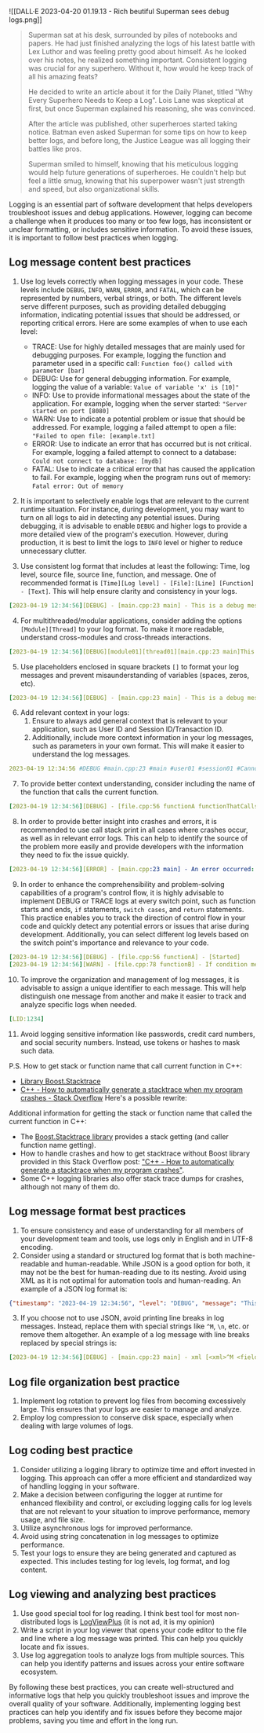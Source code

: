 
![[DALL·E 2023-04-20 01.19.13 - Rich beutiful Superman sees debug logs.png]]

> Superman sat at his desk, surrounded by piles of notebooks and papers. He had just finished analyzing the logs of his latest battle with Lex Luthor and was feeling pretty good about himself.
> As he looked over his notes, he realized something important. Consistent logging was crucial for any superhero. Without it, how would he keep track of all his amazing feats?
> 
> He decided to write an article about it for the Daily Planet, titled "Why Every Superhero Needs to Keep a Log". Lois Lane was skeptical at first, but once Superman explained his reasoning, she was convinced.
> 
> After the article was published, other superheroes started taking notice. Batman even asked Superman for some tips on how to keep better logs, and before long, the Justice League was all logging their battles like pros.
> 
> Superman smiled to himself, knowing that his meticulous logging would help future generations of superheroes. He couldn't help but feel a little smug, knowing that his superpower wasn't just strength and speed, but also organizational skills.

Logging is an essential part of software development that helps developers troubleshoot issues and debug applications. However, logging can become a challenge when it produces too many or too few logs, has inconsistent or unclear formatting, or includes sensitive information. To avoid these issues, it is important to follow best practices when logging.

## Log message content best practices 
1. Use log levels correctly when logging messages in your code. These levels include `DEBUG`, `INFO`, `WARN`, `ERROR`, and `FATAL`, which can be represented by numbers, verbal strings, or both. The different levels serve different purposes, such as providing detailed debugging information, indicating potential issues that should be addressed, or reporting critical errors. Here are some examples of when to use each level:
	- TRACE: Use for highly detailed messages that are mainly used for debugging purposes. For example, logging the function and parameter used in a specific call: `Function foo() called with parameter [bar]`
	- DEBUG: Use for general debugging information. For example, logging the value of a variable: `Value of variable 'x' is [10]"`
	- INFO: Use to provide informational messages about the state of the application. For example, logging when the server started: `"Server started on port [8080]`
	- WARN: Use to indicate a potential problem or issue that should be addressed. For example, logging a failed attempt to open a file: `"Failed to open file: [example.txt]`
	- ERROR: Use to indicate an error that has occurred but is not critical. For example, logging a failed attempt to connect to a database: `Could not connect to database: [mydb]`
	- FATAL: Use to indicate a critical error that has caused the application to fail. For example, logging when the program runs out of memory: `Fatal error: Out of memory`

2. It is important to selectively enable logs that are relevant to the current runtime situation. For instance, during development, you may want to turn on all logs to aid in detecting any potential issues. During debugging, it is advisable to enable `DEBUG` and higher logs to provide a more detailed view of the program's execution. However, during production, it is best to limit the logs to `INFO` level or higher to reduce unnecessary clutter.

3. Use consistent log format that includes at least the following: Time, log level, source file, source line, function, and message. One of recommended format is `[Time][Log level] - [File]:[Line] [Function] - [Text]`. This will help ensure clarity and consistency in your logs.

```yaml
[2023-04-19 12:34:56][DEBUG] - [main.cpp:23 main] - This is a debug message
```

4. For multithreaded/modular applications, consider adding the options `[Module][Thread]` to your log format. To make it more readable, understand cross-modules and cross-threads interactions.

```yaml
[2023-04-19 12:34:56][DEBUG][module01][thread01][main.cpp:23 main]This is a debug message
```

5. Use placeholders enclosed in square brackets `[]` to format your log messages and prevent misaunderstanding of variables (spaces, zeros, etc).

```yaml
[2023-04-19 12:34:56][DEBUG] - [main.cpp:23 main] - This is a debug message, user [user01], count [3]
```

6. Add relevant context in your logs:
	1.  Ensure to always add general context that is relevant to your application, such as User ID and Session ID/Transaction ID.
	2.  Additionally, include more context information in your log messages, such as parameters in your own format. This will make it easier to understand the log messages.

```yaml
2023-04-19 12:34:56 #DEBUG #main.cpp:23 #main #user01 #session01 #Cannot open db [file.db] in mode [READ_WRITE], db err [14]
```

7. To provide better context understanding, consider including the name of the function that calls the current function.
  
```yaml
[2023-04-19 12:34:56][DEBUG] - [file.cpp:56 functionA functionThatCallsFunctionA] - user [user01] logged in
```

8.  In order to provide better insight into crashes and errors, it is recommended to use call stack print in all cases where crashes occur, as well as in relevant error logs. This can help to identify the source of the problem more easily and provide developers with the information they need to fix the issue quickly.

```yaml
[2023-04-19 12:34:56][ERROR] - [main.cpp:23 main] - An error occurred: File not found\nCall stack: main.cpp:23 main\n file.cpp:56 functionA\n file.cpp:78 functionB
```

9. In order to enhance the comprehensibility and problem-solving capabilities of a program's control flow, it is highly advisable to implement DEBUG or TRACE logs at every switch point, such as function starts and ends, `if` statements, `switch cases`, and `return` statements. This practice enables you to track the direction of control flow in your code and quickly detect any potential errors or issues that arise during development. Additionally, you can select different log levels based on the switch point's importance and relevance to your code.

```yaml
[2023-04-19 12:34:56][DEBUG] - [file.cpp:56 functionA] - [Started]
[2023-04-19 12:34:56][WARN] - [file.cpp:78 functionB] - If condition met
```

10. To improve the organization and management of log messages, it is advisable to assign a unique identifier to each message. This will help distinguish one message from another and make it easier to track and analyze specific logs when needed.

```yaml
[LID:1234]
```

11. Avoid logging sensitive information like passwords, credit card numbers, and social security numbers. Instead, use tokens or hashes to mask such data.

P.S. How to get stack or function name that call current function in C++:
- [Library Boost.Stacktrace](https://www.boost.org/doc/libs/master/doc/html/stacktrace.html)
- [C++ - How to automatically generate a stacktrace when my program crashes - Stack Overflow](https://stackoverflow.com/questions/77005/how-to-automatically-generate-a-stacktrace-when-my-program-crashes)
Here's a possible rewrite: 

Additional information for getting the stack or function name that called the current function in C++: 
- The [Boost.Stacktrace library](https://www.boost.org/doc/libs/master/doc/html/stacktrace.html) provides a stack getting (and caller function name getting).
- How to handle crashes and how to get stacktrace without Boost library provided in this Stack Overflow post: ["C++ - How to automatically generate a stacktrace when my program crashes"](https://stackoverflow.com/questions/77005/how-to-automatically-generate-a-stacktrace-when-my-program-crashes).
- Some C++ logging libraries also offer stack trace dumps for crashes, although not many of them do.

## Log message format best practices 
1. To ensure consistency and ease of understanding for all members of your development team and tools, use logs only in English and in UTF-8 encoding.
2. Consider using a standard or structured log format that is both machine-readable and human-readable. While JSON is a good option for both, it may not be the best for human-reading due to its nesting. Avoid using XML as it is not optimal for automation tools and human-reading. An example of a JSON log format is:

```json
{"timestamp": "2023-04-19 12:34:56", "level": "DEBUG", "message": "This is a debug message"}
```
3. If you choose not to use JSON, avoid printing line breaks in log messages. Instead, replace them with special strings like `^M`, `\n`, etc. or remove them altogether. An example of a log message with line breaks replaced by special strings is:

```yaml
[2023-04-19 12:34:56][DEBUG] - [main.cpp:23 main] - xml [<xml>^M <field>^M Field data^M </field>^M</xml>]
```

## Log file organization best practice
1. Implement log rotation to prevent log files from becoming excessively large. This ensures that your logs are easier to manage and analyze.
2. Employ log compression to conserve disk space, especially when dealing with large volumes of logs.

## Log coding best practice
1. Consider utilizing a logging library to optimize time and effort invested in logging. This approach can offer a more efficient and standardized way of handling logging in your software.
3. Make a decision between configuring the logger at runtime for enhanced flexibility and control, or excluding logging calls for log levels that are not relevant to your situation to improve performance, memory usage, and file size.
4. Utilize asynchronous logs for improved performance.
5. Avoid using string concatenation in log messages to optimize performance.
6. Test your logs to ensure they are being generated and captured as expected. This includes testing for log levels, log format, and log content.

## Log viewing and analyzing best practices
1. Use good special tool for log reading. I think best tool for most non-distributed logs is [LogViewPlus](https://www.logviewplus.com/) (it is not ad, it is my opinion)
2. Write a script in your log viewer that opens your code editor to the file and line where a log message was printed. This can help you quickly locate and fix issues.
3. Use log aggregation tools to analyze logs from multiple sources. This can help you identify patterns and issues across your entire software ecosystem.

By following these best practices, you can create well-structured and informative logs that help you quickly troubleshoot issues and improve the overall quality of your software. Additionally, implementing logging best practices can help you identify and fix issues before they become major problems, saving you time and effort in the long run.

